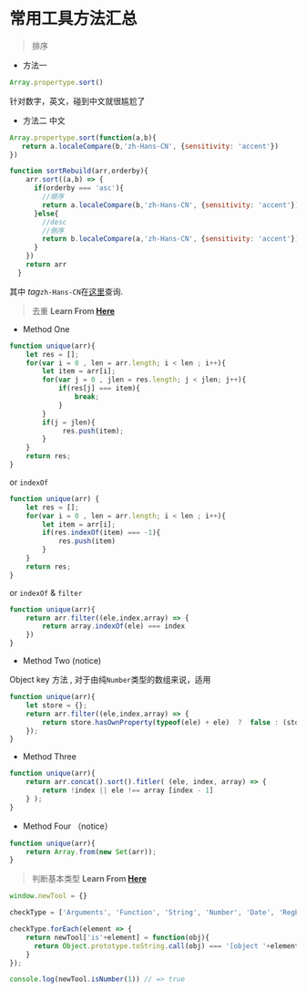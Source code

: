 # 常用工具方法汇总

> 排序

* 方法一
```js
Array.propertype.sort()
```
针对数字，英文，碰到中文就很尴尬了

* 方法二  中文

```js
Array.propertype.sort(function(a,b){
   return a.localeCompare(b,'zh-Hans-CN', {sensitivity: 'accent'})
})

function sortRebuild(arr,orderby){
    arr.sort((a,b) => {
      if(orderby === 'asc'){
        //顺序
        return a.localeCompare(b,'zh-Hans-CN', {sensitivity: 'accent'})
      }else{
        //desc
        //倒序  
        return b.localeCompare(a,'zh-Hans-CN', {sensitivity: 'accent'})
      }
    })
    return arr
  }
```

其中 *tag*`zh-Hans-CN`在[这里](http://www.iana.org/assignments/language-subtag-registry/language-subtag-registry)查询.

> 去重 **Learn From [Here](https://github.com/hanzichi/underscore-analysis/issues/9)**

* Method One

```js
function unique(arr){
    let res = [];
    for(var i = 0 , len = arr.length; i < len ; i++){
        let item = arr[i];
        for(var j = 0 , jlen = res.length; j < jlen; j++){
            if(res[j] === item){
                break;
            }     
        }        
        if(j = jlen){
             res.push(item);
        }
    }    
    return res;
}
```
or  `indexOf`
```js
function unique(arr) {
    let res = [];
    for(var i = 0 , len = arr.length; i < len ; i++){
        let item = arr[i];
        if(res.indexOf(item) === -1){
            res.push(item)
        }
    }
    return res;
}
```
or `indexOf` & `filter`

```js
function unique(arr){
    return arr.filter((ele,index,array) => {
        return array.indexOf(ele) === index
    })
}
```

* Method Two (notice)

Object key 方法 , 对于由纯`Number`类型的数组来说，适用

```js 
function unique(arr){
    let store = {};
    return arr.filter((ele,index,array) => {
        return store.hasOwnProperty(typeof(ele) + ele)  ?  false : (store[typeof(ele) + ele] = !0 )
    });
}
```
* Method Three

```js
function unique(arr){
    return arr.concat().sort().fitler( (ele, index, array) => {
        return !index || ele !== array [index - 1]   
    } );
}
```

* Method Four （notice）

```js
function unique(arr){
    return Array.from(new Set(arr));
}
```

> 判断基本类型 **Learn From [Here](https://github.com/hanzichi/underscore-analysis/issues/9)**

```js
window.newTool = {}

checkType = ['Arguments', 'Function', 'String', 'Number', 'Date', 'RegExp', 'Error'];

checkType.forEach(element => {
    return newTool['is'+element] = function(obj){
      return Object.prototype.toString.call(obj) === '[object '+element+']';
    }
});

console.log(newTool.isNumber(1)) // => true
```


